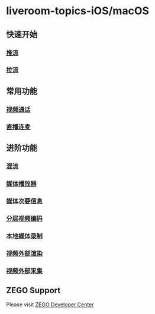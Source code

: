 # liveroom-topics-iOS/macOS

## 快速开始  
### [推流](https://github.com/zegodev/liveroom-topics-ios-macos/tree/master/src/Topics/Common)  
### [拉流](https://github.com/zegodev/liveroom-topics-ios-macos/tree/master/src/Topics/Common)  
## 常用功能
### [视频通话](https://github.com/zegodev/liveroom-topics-ios-macos/tree/master/src/Topics/VideoTalk)
### [直播连麦](https://github.com/zegodev/liveroom-topics-ios-macos/tree/master/src/Topics/JoinLive)
## 进阶功能  
### [混流](https://github.com/zegodev/liveroom-topics-ios-macos/tree/master/src/Topics/MixStream)
### [媒体播放器](https://github.com/zegodev/liveroom-topics-ios-macos/tree/master/src/Topics/MediaPlayer)
### [媒体次要信息](https://github.com/zegodev/liveroom-topics-ios-macos/tree/master/src/Topics/MediaSideInfo)
### [分层视频编码](https://github.com/zegodev/liveroom-topics-ios-macos/tree/master/src/Topics/SVC)
### [本地媒体录制](https://github.com/zegodev/liveroom-topics-ios-macos/tree/master/src/Topics/MediaRecord)
### [视频外部渲染](https://github.com/zegodev/liveroom-topics-ios-macos/tree/master/src/Topics/ExternalVideoRender)
### [视频外部采集](https://github.com/zegodev/liveroom-topics-ios-macos/tree/master/src/Topics/ExternalVideoCapture)

## ZEGO Support
Please visit [ZEGO Developer Center](https://www.zego.im/html/document/#Application_Scenes/Video_Live)
